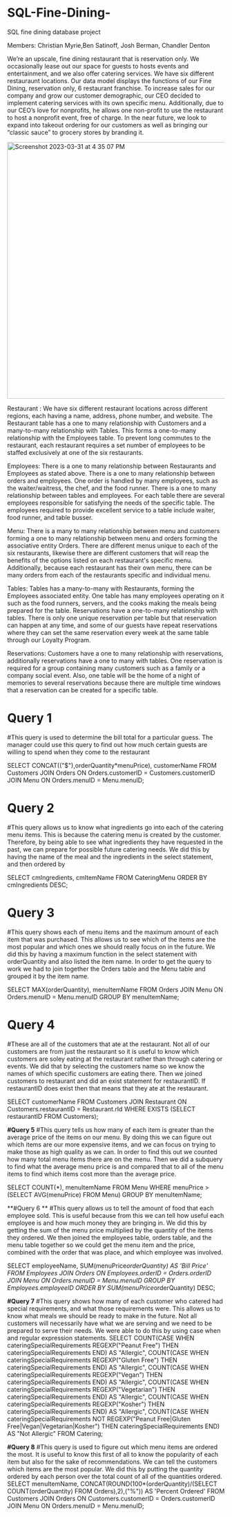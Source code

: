 # SQL-Fine-Dining-
SQL fine dining database project

Members: Christian Myrie,Ben Satinoff, Josh Berman, Chandler Denton 

We’re an upscale, fine dining restaurant that is reservation only. We occasionally lease out our space for guests to hosts events and entertainment, and we also offer catering services. We have six different restauraunt locations. Our data model displays the functions of our Fine Dining, reservation only, 6 restaurant franchise. To increase sales for our company and grow our customer demographic, our CEO decided to implement catering services with its own specific menu. Additionally, due to our CEO’s love for nonprofits, he allows one non-profit to use the restaurant to host a nonprofit event, free of charge. In the near future, we look to expand into takeout ordering for our customers as well as bringing our “classic sauce” to grocery stores by branding it.



<img width="593" alt="Screenshot 2023-03-31 at 4 35 07 PM" src="https://user-images.githubusercontent.com/95833587/229224537-c4e03ffd-37c9-435e-a68d-d2b7a5f9ba32.png">

Restaurant : We have six different restaurant locations across different regions, each having a name, address, phone number, and website. The Restaurant table has a one to many relationship with Customers and a many-to-many relationship with Tables. This forms a one-to-many relationship with the Employees table. To prevent long commutes to the restaurant, each restaurant requires a set number of employees to be staffed exclusively at one of the six restaurants. 


Employees: There is a one to many relationship between Restaurants and Employees as stated above. There is a one to many relationship between orders and employees. One order is handled by many employees, such as the waiter/waitress, the chef, and the food runner.
There is a one to many relationship between tables and employees. For each table there are several employees responsible for satisfying the needs of the specific table. The employees required to provide excellent service to a table include waiter, food runner, and table busser. 

Menu: There is a many to many relationship between menu and customers forming a one to many relationship between menu and orders forming the associative entity Orders. There are different menus unique to each of the six restaurants, likewise there are different customers that will reap the benefits of the options listed on each restaurant's specific menu. Additionally, because each restaurant has their own menu, there can be many orders from each of the restaurants specific and individual menu.

Tables: Tables has a many-to-many with Restaurants, forming the Employees associated entity. One table has many employees operating on it such as the food runners, servers, and the cooks making the meals being prepared for the table. Reservations have a one-to-many relationship with tables. There is only one unique reservation per table but that reservation can happen at any time, and some of our guests have repeat reservations where they can set the same reservation every week at the same table through our Loyalty Program.

Reservations:
Customers have a one to many relationship with reservations, additionally reservations have a one to many with tables. One reservation is required for a group containing many customers such as a family or a company social event. Also, one table will be the home of a night of memories to several reservations because there are multiple time windows that a reservation can be created for a specific table. 

# Query 1
#This query is used to determine the bill total for a particular guess. The manager could use this query to find out how much certain guests are willing to spend when they come to the restaurant

SELECT CONCAT(("$"),orderQuantity*menuPrice), customerName
FROM Customers
JOIN Orders ON Orders.customerID = Customers.customerID
JOIN Menu ON Orders.menuID = Menu.menuID;

# Query 2
#This query allows us to know what ingredients go into each of the catering menu items. This is because the catering menu is created by the customer. Therefore, by being able to see what ingredients they have requested in the past, we can prepare for possible future catering needs. We did this by having the name of the meal and the ingredients in the select statement, and then ordered by 

SELECT cmIngredients, cmItemName
FROM CateringMenu
ORDER BY cmIngredients DESC;

# Query 3
#This query shows each of menu items and the maximum amount of each item that was purchased. This allows us to see which of the items are the most popular and which ones we should really focus on in the future. We did this by having a maximum function in the select statement with orderQuantity and also listed the item name. In order to get the query to work we had to join together the Orders table and the Menu table and grouped it by the item name.

SELECT MAX(orderQuantity), menuItemName
FROM Orders
JOIN Menu ON Orders.menuID = Menu.menuID
GROUP BY menuItemName; 

# Query 4
#These are all of the customers that ate at the restaurant. Not all of our customers are from just the restaurant so it is useful to know which customers are soley eating at the restaurant rather than through catering or events. We did that by selecting the customers name so we know the names of which specific customers are eating there. Then we joined customers to restaurant and did an exist statement for restaurantID. If restaurantID does exist then that means that they ate at the restaurant.

SELECT customerName
FROM Customers
JOIN Restaurant ON Customers.restaurantID = Restaurant.rId
WHERE EXISTS (SELECT restaurantID FROM Customers);

**#Query 5**
#This query tells us how many of each item is greater than the average price of the items on our menu. By doing this we can figure out which items are our more expensive items, and we can focus on trying to make those as high quality as we can. In order to find this out we counted how many total menu items there are on the menu. Then we did a subquery to find what the average menu price is and compared that to all of the menu items to find which items cost more than the average price.

SELECT COUNT(*), menuItemName
FROM Menu
WHERE menuPrice > (SELECT AVG(menuPrice) FROM Menu)
GROUP BY menuItemName;

**#Query 6 **
#This query allows us to tell the amount of food that each employee sold. This is useful because from this we can tell how useful each employee is and how much money they are bringing in. We did this by getting the sum of the menu price multiplied by the quantity of the items they ordered. We then joined the employees table, orders table, and the menu table together so we could get the menu item and the price, combined with the order that was place, and which employee was involved.

SELECT employeeName, SUM(menuPrice*orderQuantity) AS 'Bill Price'
FROM Employees
JOIN Orders ON Employees.orderID = Orders.orderID
JOIN Menu ON Orders.menuID = Menu.menuID
GROUP BY Employees.employeeID
ORDER BY SUM(menuPrice*orderQuantity) DESC;

**#Query 7**
#This query shows how many of each customer who catered had special requirements, and what those requirements were. This allows us to know what meals we should be ready to make in the future. Not all customers will necessarily have what we are serving and we need to be prepared to serve their needs. We were able to do this by using case when and regular expression statements.
SELECT 
	COUNT(CASE WHEN cateringSpecialRequirements REGEXP("Peanut Free") THEN cateringSpecialRequirements END) AS "Allergic", 
    COUNT(CASE WHEN cateringSpecialRequirements REGEXP("Gluten Free") THEN cateringSpecialRequirements END) AS "Allergic", 
    COUNT(CASE WHEN cateringSpecialRequirements REGEXP("Vegan") THEN cateringSpecialRequirements END) AS "Allergic",
	COUNT(CASE WHEN cateringSpecialRequirements REGEXP("Vegetarian") THEN cateringSpecialRequirements END) AS "Allergic",
    COUNT(CASE WHEN cateringSpecialRequirements REGEXP("Kosher") THEN cateringSpecialRequirements END) AS "Allergic",
	COUNT(CASE WHEN cateringSpecialRequirements NOT REGEXP("Peanut Free|Gluten Free|Vegan|Vegetarian|Kosher") THEN cateringSpecialRequirements END) AS "Not Allergic"
FROM Catering;

**#Query 8**
#This query is used to figure out which menu items are ordered the most. It is useful to know this first of all to know the popularity of each item but also for the sake of recommendations. We can tell the customers which items are the most popular. We did this by putting the quantity ordered by each person over the total count of all of the quantities ordered.
SELECT menuItemName, CONCAT(ROUND(100*(orderQuantity)/(SELECT COUNT(orderQuantity) FROM Orders),2),("%")) AS 'Percent Ordered'
FROM Customers 
JOIN Orders ON Customers.customerID = Orders.customerID
JOIN Menu ON Orders.menuID = Menu.menuID;















